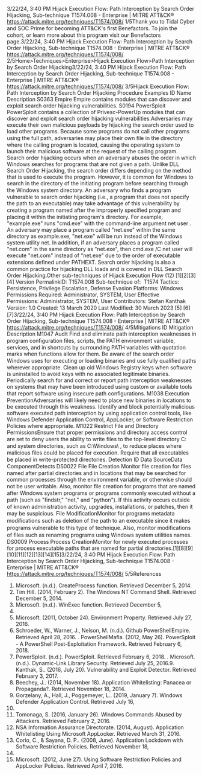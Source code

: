 3/22/24, 3:40 PM Hijack Execution Flow: Path Interception by Search Order Hijacking, Sub-technique T1574.008 - Enterprise | MITRE ATT&CK®
https://attack.mitre.org/techniques/T1574/008/ 1/5Thank you to Tidal Cyber and SOC Prime for becoming ATT&CK's ﬁrst Benefactors. To join the cohort, or learn more about this program visit our
Benefactors page.3/22/24, 3:40 PM Hijack Execution Flow: Path Interception by Search Order Hijacking, Sub-technique T1574.008 - Enterprise | MITRE ATT&CK®
https://attack.mitre.org/techniques/T1574/008/ 2/5Home>Techniques>Enterprise>Hijack Execution Flow>Path Interception by Search Order Hijacking3/22/24, 3:40 PM Hijack Execution Flow: Path Interception by Search Order Hijacking, Sub-technique T1574.008 - Enterprise | MITRE ATT&CK®
https://attack.mitre.org/techniques/T1574/008/ 3/5Hijack Execution Flow: Path Interception by Search
Order Hijacking
Procedure Examples
ID Name Description
S0363 Empire Empire contains modules that can discover and exploit search order hijacking vulnerabilities.
S0194 PowerSploit PowerSploit contains a collection of Privesc-PowerUp modules that can discover and exploit search order
hijacking vulnerabilities.Adversaries may execute their own malicious payloads by hijacking the search order used to load other programs. Because some programs
do not call other programs using the full path, adversaries may place their own ﬁle in the directory where the calling program is located,
causing the operating system to launch their malicious software at the request of the calling program.
Search order hijacking occurs when an adversary abuses the order in which Windows searches for programs that are not given a path. Unlike
DLL Search Order Hijacking, the search order differs depending on the method that is used to execute the program. However, it is
common for Windows to search in the directory of the initiating program before searching through the Windows system directory. An
adversary who ﬁnds a program vulnerable to search order hijacking (i.e., a program that does not specify the path to an executable) may
take advantage of this vulnerability by creating a program named after the improperly speciﬁed program and placing it within the initiating
program's directory.
For example, "example.exe" runs "cmd.exe" with the command-line argument net user . An adversary may place a program called "net.exe"
within the same directory as example.exe, "net.exe" will be run instead of the Windows system utility net. In addition, if an adversary places a
program called "net.com" in the same directory as "net.exe", then cmd.exe /C net user will execute "net.com" instead of "net.exe" due to
the order of executable extensions deﬁned under PATHEXT. 
Search order hijacking is also a common practice for hijacking DLL loads and is covered in DLL Search Order Hijacking.Other sub-techniques of Hijack Execution Flow (12)
[1][2][3]
[4]
Version PermalinkID: T1574.008
Sub-technique of:  T1574
 
Tactics: Persistence, Privilege Escalation, Defense Evasion
 
Platforms: Windows
 
Permissions Required: Administrator, SYSTEM, User
 
Effective Permissions: Administrator, SYSTEM, User
Contributors: Stefan Kanthak
Version: 1.0
Created: 13 March 2020
Last Modiﬁed: 30 March 2023
[5]
[6][7]3/22/24, 3:40 PM Hijack Execution Flow: Path Interception by Search Order Hijacking, Sub-technique T1574.008 - Enterprise | MITRE ATT&CK®
https://attack.mitre.org/techniques/T1574/008/ 4/5Mitigations
ID Mitigation Description
M1047 Audit Find and eliminate path interception weaknesses in program conﬁguration ﬁles, scripts, the PATH
environment variable, services, and in shortcuts by surrounding PATH variables with quotation marks
when functions allow for them. Be aware of the search order Windows uses for executing or loading
binaries and use fully qualiﬁed paths wherever appropriate.
Clean up old Windows Registry keys when software is uninstalled to avoid keys with no associated
legitimate binaries. Periodically search for and correct or report path interception weaknesses on
systems that may have been introduced using custom or available tools that report software using
insecure path conﬁgurations.
M1038 Execution
PreventionAdversaries will likely need to place new binaries in locations to be executed through this weakness.
Identify and block potentially malicious software executed path interception by using application
control tools, like Windows Defender Application Control, AppLocker, or Software Restriction Policies
where appropriate.
M1022 Restrict File and
Directory
PermissionsEnsure that proper permissions and directory access control are set to deny users the ability to write
ﬁles to the top-level directory C: and system directories, such as C:\Windows\ , to reduce places where
malicious ﬁles could be placed for execution. Require that all executables be placed in write-protected
directories.
Detection
ID Data SourceData ComponentDetects
DS0022 File File Creation Monitor ﬁle creation for ﬁles named after partial directories and in locations that may be
searched for common processes through the environment variable, or otherwise should not be
user writable. Also, monitor ﬁle creation for programs that are named after Windows system
programs or programs commonly executed without a path (such as "ﬁndstr," "net," and
"python"). If this activity occurs outside of known administration activity, upgrades,
installations, or patches, then it may be suspicious.
File
ModiﬁcationMonitor for programs metadata modiﬁcations such as deletion of the path to an executable
since it makes programs vulnerable to this type of technique. Also, monitor modiﬁcations of
ﬁles such as renaming programs using Windows system utilities names.
DS0009 Process Process
CreationMonitor for newly executed processes for process executable paths that are named for partial
directories.[1][8][9]
[10][11][12][13][14][15]3/22/24, 3:40 PM Hijack Execution Flow: Path Interception by Search Order Hijacking, Sub-technique T1574.008 - Enterprise | MITRE ATT&CK®
https://attack.mitre.org/techniques/T1574/008/ 5/5References
1. Microsoft. (n.d.). CreateProcess function. Retrieved December
5, 2014.
2. Tim Hill. (2014, February 2). The Windows NT Command
Shell. Retrieved December 5, 2014.
3. Microsoft. (n.d.). WinExec function. Retrieved December 5,
2014.
4. Microsoft. (2011, October 24). Environment Property. Retrieved
July 27, 2016.
5. Schroeder, W., Warner, J., Nelson, M. (n.d.). Github
PowerShellEmpire. Retrieved April 28, 2016.
 . PowerShellMaﬁa. (2012, May 26). PowerSploit - A PowerShell
Post-Exploitation Framework. Retrieved February 6, 2018.
7. PowerSploit. (n.d.). PowerSploit. Retrieved February 6, 2018.
 . Microsoft. (n.d.). Dynamic-Link Library Security. Retrieved July
25, 2016.9. Kanthak, S.. (2016, July 20). Vulnerability and Exploit Detector.
Retrieved February 3, 2017.
10. Beechey, J.. (2014, November 18). Application Whitelisting:
Panacea or Propaganda?. Retrieved November 18, 2014.
11. Gorzelany, A., Hall, J., Poggemeyer, L.. (2019, January 7).
Windows Defender Application Control. Retrieved July 16,
2019.
12. Tomonaga, S. (2016, January 26). Windows Commands
Abused by Attackers. Retrieved February 2, 2016.
13. NSA Information Assurance Directorate. (2014, August).
Application Whitelisting Using Microsoft AppLocker. Retrieved
March 31, 2016.
14. Corio, C., & Sayana, D. P.. (2008, June). Application Lockdown
with Software Restriction Policies. Retrieved November 18,
2014.
15. Microsoft. (2012, June 27). Using Software Restriction
Policies and AppLocker Policies. Retrieved April 7, 2016.